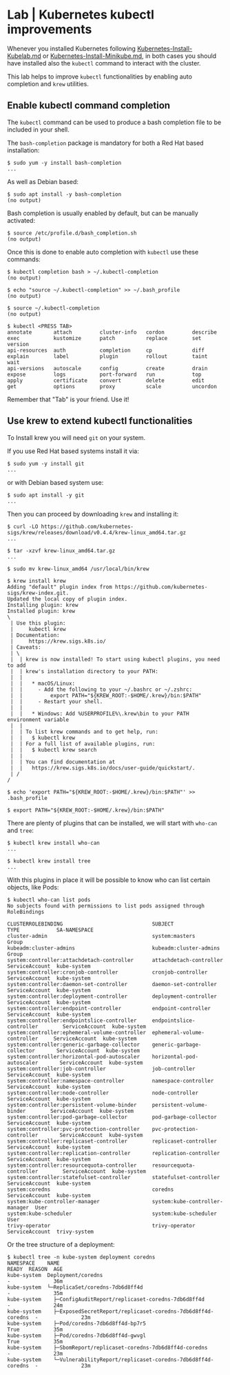 # Lab | Kubernetes kubectl improvements

Whenever you installed Kubernetes following [Kubernetes-Install-Kubelab.md](Kubernetes-Install-Kubelab.md)
or [Kubernetes-Install-Minikube.md](Kubernetes-Install-Minikube.md), in both
cases you should have installed also the `kubectl` command to interact with the
cluster.

This lab helps to improve `kubectl` functionalities by enabling auto completion
and `krew` utilities.

## Enable kubectl command completion

The `kubectl` command can be used to produce a bash completion file to be
included in your shell.

The `bash-completion` package is mandatory for both a Red Hat based
installation:

```console
$ sudo yum -y install bash-completion
...
```

As well as Debian based:

```console
$ sudo apt install -y bash-completion
(no output)
```

Bash completion is usually enabled by default, but can be manually activated:

```console
$ source /etc/profile.d/bash_completion.sh
(no output)
```

Once this is done to enable auto completion with `kubectl` use these commands:

```console
$ kubectl completion bash > ~/.kubectl-completion
(no output)

$ echo "source ~/.kubectl-completion" >> ~/.bash_profile
(no output)

$ source ~/.kubectl-completion
(no output)

$ kubectl <PRESS TAB>
annotate       attach         cluster-info   cordon         describe       exec           kustomize      patch          replace        set            version
api-resources  auth           completion     cp             diff           explain        label          plugin         rollout        taint          wait
api-versions   autoscale      config         create         drain          expose         logs           port-forward   run            top
apply          certificate    convert        delete         edit           get            options        proxy          scale          uncordon
```

Remember that "Tab" is your friend. Use it!

## Use krew to extend kubectl functionalities

To Install krew you will need `git` on your system.

If you use Red Hat based systems install it via:

```console
$ sudo yum -y install git
...
```

or with Debian based system use:

```console
$ sudo apt install -y git
...
```

Then you can proceed by downloading `krew` and installing it:

```console
$ curl -LO https://github.com/kubernetes-sigs/krew/releases/download/v0.4.4/krew-linux_amd64.tar.gz
...

$ tar -xzvf krew-linux_amd64.tar.gz
...

$ sudo mv krew-linux_amd64 /usr/local/bin/krew

$ krew install krew
Adding "default" plugin index from https://github.com/kubernetes-sigs/krew-index.git.
Updated the local copy of plugin index.
Installing plugin: krew
Installed plugin: krew
\
 | Use this plugin:
 |     kubectl krew
 | Documentation:
 |     https://krew.sigs.k8s.io/
 | Caveats:
 | \
 |  | krew is now installed! To start using kubectl plugins, you need to add
 |  | krew's installation directory to your PATH:
 |  |
 |  |   * macOS/Linux:
 |  |     - Add the following to your ~/.bashrc or ~/.zshrc:
 |  |         export PATH="${KREW_ROOT:-$HOME/.krew}/bin:$PATH"
 |  |     - Restart your shell.
 |  |
 |  |   * Windows: Add %USERPROFILE%\.krew\bin to your PATH environment variable
 |  |
 |  | To list krew commands and to get help, run:
 |  |   $ kubectl krew
 |  | For a full list of available plugins, run:
 |  |   $ kubectl krew search
 |  |
 |  | You can find documentation at
 |  |   https://krew.sigs.k8s.io/docs/user-guide/quickstart/.
 | /
/

$ echo 'export PATH="${KREW_ROOT:-$HOME/.krew}/bin:$PATH"' >> .bash_profile

$ export PATH="${KREW_ROOT:-$HOME/.krew}/bin:$PATH"
```

There are plenty of plugins that can be installed, we will start with `who-can`
and `tree`:

```console
$ kubectl krew install who-can
...

$ kubectl krew install tree
...
```

With this plugins in place it will be possible to know who can list certain
objects, like Pods:

```console
$ kubectl who-can list pods
No subjects found with permissions to list pods assigned through RoleBindings

CLUSTERROLEBINDING                             SUBJECT                         TYPE            SA-NAMESPACE
cluster-admin                                  system:masters                  Group
kubeadm:cluster-admins                         kubeadm:cluster-admins          Group
system:controller:attachdetach-controller      attachdetach-controller         ServiceAccount  kube-system
system:controller:cronjob-controller           cronjob-controller              ServiceAccount  kube-system
system:controller:daemon-set-controller        daemon-set-controller           ServiceAccount  kube-system
system:controller:deployment-controller        deployment-controller           ServiceAccount  kube-system
system:controller:endpoint-controller          endpoint-controller             ServiceAccount  kube-system
system:controller:endpointslice-controller     endpointslice-controller        ServiceAccount  kube-system
system:controller:ephemeral-volume-controller  ephemeral-volume-controller     ServiceAccount  kube-system
system:controller:generic-garbage-collector    generic-garbage-collector       ServiceAccount  kube-system
system:controller:horizontal-pod-autoscaler    horizontal-pod-autoscaler       ServiceAccount  kube-system
system:controller:job-controller               job-controller                  ServiceAccount  kube-system
system:controller:namespace-controller         namespace-controller            ServiceAccount  kube-system
system:controller:node-controller              node-controller                 ServiceAccount  kube-system
system:controller:persistent-volume-binder     persistent-volume-binder        ServiceAccount  kube-system
system:controller:pod-garbage-collector        pod-garbage-collector           ServiceAccount  kube-system
system:controller:pvc-protection-controller    pvc-protection-controller       ServiceAccount  kube-system
system:controller:replicaset-controller        replicaset-controller           ServiceAccount  kube-system
system:controller:replication-controller       replication-controller          ServiceAccount  kube-system
system:controller:resourcequota-controller     resourcequota-controller        ServiceAccount  kube-system
system:controller:statefulset-controller       statefulset-controller          ServiceAccount  kube-system
system:coredns                                 coredns                         ServiceAccount  kube-system
system:kube-controller-manager                 system:kube-controller-manager  User
system:kube-scheduler                          system:kube-scheduler           User
trivy-operator                                 trivy-operator                  ServiceAccount  trivy-system
```

Or the tree structure of a deployment:

```console
$ kubectl tree -n kube-system deployment coredns
NAMESPACE    NAME                                                           READY  REASON  AGE
kube-system  Deployment/coredns                                             -              36m
kube-system  └─ReplicaSet/coredns-7db6d8ff4d                                -              35m
kube-system    ├─ConfigAuditReport/replicaset-coredns-7db6d8ff4d            -              24m
kube-system    ├─ExposedSecretReport/replicaset-coredns-7db6d8ff4d-coredns  -              23m
kube-system    ├─Pod/coredns-7db6d8ff4d-bp7r5                               True           35m
kube-system    ├─Pod/coredns-7db6d8ff4d-gwvgl                               True           35m
kube-system    ├─SbomReport/replicaset-coredns-7db6d8ff4d-coredns           -              23m
kube-system    └─VulnerabilityReport/replicaset-coredns-7db6d8ff4d-coredns  -              23m
```
